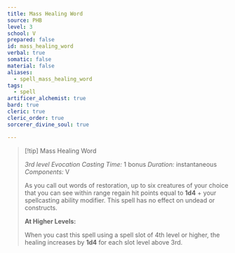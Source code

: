 ```yaml
---
title: Mass Healing Word
source: PHB
level: 3
school: V
prepared: false
id: mass_healing_word
verbal: true
somatic: false
material: false
aliases:
  - spell_mass_healing_word
tags:
  - spell
artificer_alchemist: true
bard: true
cleric: true
cleric_order: true
sorcerer_divine_soul: true

---
```

>[!tip] Mass Healing Word
>
> *3rd level Evocation*
> *Casting Time:* 1 bonus
> *Duration:* instantaneous
> *Components:* V
>
>As you call out words of restoration, up to six creatures of your choice that you can see within range regain hit points equal to **1d4** + your spellcasting ability modifier. This spell has no effect on undead or constructs.
>
>**At Higher Levels:**
>
>When you cast this spell using a spell slot of 4th level or higher, the healing increases by **1d4** for each slot level above 3rd.
>


